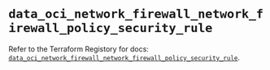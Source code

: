 # `data_oci_network_firewall_network_firewall_policy_security_rule`

Refer to the Terraform Registory for docs: [`data_oci_network_firewall_network_firewall_policy_security_rule`](https://registry.terraform.io/providers/oracle/oci/6.18.0/docs/data-sources/network_firewall_network_firewall_policy_security_rule).
